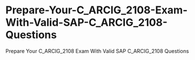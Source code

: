 # Prepare-Your-C_ARCIG_2108-Exam-With-Valid-SAP-C_ARCIG_2108-Questions
Prepare Your C_ARCIG_2108 Exam With Valid SAP C_ARCIG_2108 Questions

